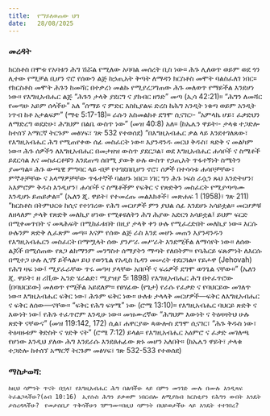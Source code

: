```yaml
---
title:  የማይለወጠው ህግ
date:   28/08/2025
---
```


### መረዳት


ክርስቶስ በሞቱ የአባቱን ሕግ ሽሯል የሚለው አባባል መሰረት ቢስ ነው። ሕጉ ሊለወጥ ወይም ወደ ጎን ሊተው የሚቻል ቢሆን ኖሮ የሰውን ልጅ ከኃጢአት ቅጣት ለማዳን ክርስቶስ መሞት ባልስፈለገ ነበር። የክርስቶስ መሞት ሕጉን ከመሻር በተቃረነ መልኩ የሚያረጋግጠው ሕጉ መለወጥ የማይችል እንደሆነ ነው። የእግዚአብሔር ልጅ “ሕጉን ታላቅ ያደርግ ና ያከብር ዘንድ” መጣ (ኢሳ 42:21)። “ሕግን ለመሻር የመጣሁ አይም ሰላችሁ” አለ “ሰማይ ና ምድር እስኪያልፍ ድረስ ከሕግ አንዲት ነቁጣ ወይም አንዲት ነጥብ ከቶ አታልፍም” (ማቴ 5:17-18)። ራሱን አስመልክቶ ደግሞ ሲናገር፡- “አምላኬ ሆይ፣ ፈቃድህን ለማድረግ ወደድሁ፣ ሕግህም በልቤ ውስጥ ነው” (መዝ 40:8) አለ። (ከኤሌን ዋይት፡- ታላቁ ተጋድሎ ከተሰኘ አማርኛ ትርጉም መፅሃፍ፣ ገጽ 532 የተወሰደ)
“በእግዚአብሔር ቃል ላይ እንደተገለጸው፣ የእግዚአብሔር ሕግ የሚጠየቀው ሰፊ መስፈርት ነው። እያንዳንዱ መርህ ቅዱስ፣ ጻድቅ ና መልካም ነው። ሕጉ ሰዎችን ለእግዚአብሔር በመታዘዝ ውስጥ ያደርጋል፣ ወደ እግዚአብሔር ሐሳቦች ና ስሜቶች ይደርሳል እና መስፈርቶቹን እንደጠጣ ሰበሚ ያውቅ ሁሉ ውስጥ የኃጢአት ጥፋተኝነት ስሜትን ያመጣል። ሕጉ ውጫዊ ምግባር ላይ ብቻ የተገደበቢሆን ኖሮ፣ ሰዎች በተሳሳቱ ሐሳቦቻቸው፣ ምኞቶቻቸው ና አላማዎቻቸው ጥፋተኞች ባልሆኑ ነበር። ነገር ግን ሕጉ ነፍስ ራሷን ጹህ እንድትሆን፣ አእምሮም ቅዱስ እንዲሆን፣ ሐሳቦች ና ስሜቶችም የፍቅር ና የጽድቅን መስፈርት የሚያጣጣሙ እንዲሆኑ ይጠይቃል።” (ኤለን ጂ. ዋይት፣ የተመረጡ መልእክቶች፣ መጽሐፍ 1 (1958)፣ ገጽ 211)
“ክርስቶስ በትምህርቱ ከሲና የተነገረው የሕግ መርሆዎች ምን ያህል ሰፊ እንደሆኑ አሳይቷል። መርሆዎቹ ለዘላለም ታላቅ የጽድቅ መለኪያ ሆነው የሚቆዩለትን ሕግ ሕያው አድርጎ አሳይቷል፤ ይህም ፍርድ በሚቀመጥበት ና መጻሕፍት በሚከፈቱበት በዚያ ታላቅ ቀን ሁሉ የሚፈረድበት መለኪያ ነው። እርሱ ሁሉንም ጽድቅ ሊፈጽም መጣ። እናም የሰው ልጅ ራስ እንደ መሆኑ መጠን እያንዳንዱን የእግዚአብሔርን መስፈርት በማሟላት ሰው ያንሥራ መሥራት እንደሚችል ለማሳየት ነው። ለሰው ልጆች በሚሰጠው የጸጋ ልክማንም መንግስተ ሰማያትን ማጣት የለበትም። የባሕርይ ፍጹምነት ለእርሱ በሚተጋ ሁሉ ሊገኝ ይችላል። ይህ የወንጌል የአዲስ ኪዳን መሠረት ተደርጓል።
የይሖዋ (Jehovah) የሕግ ዛፍ ነው፤ ሚያፈራቸው ጥሩ መዓዛ ያላቸው አበቦች ና ፍሬዎች ደግሞ ወንጌል ናቸው።” (ኤለን ጂ. ዋይት፣ ዘ ሪቪው ኤንድ ሄራልድ፣ ሚያዝያ 5፡ 1898) የእግዚአብሔር ሕግ በተፈጥሮው (በባህርይው) መለወጥ የሚችል አይደለም። የፀሃፊው (የጌታ) የራሱ የፈቃድ ና የባህርይው መገለጥ ነው። እግዚአብሔር ፍቅር ነው፣ ሕጉም ፍቅር ነው። ሁለቱ ታላላቅ መርሆዎች—ፍቅር ለእግዚአብሔር ና ፍቅር ለሰው—ናቸው። “ፍቅር የሕግ ፍፃሜ” ነው (ሮሜ 13:10)። የእግዚአብሔር ባህርይ ጽድቅ ና እውነት ነው፤ የሕጉ ተፈጥሮም እንዲሁ ነው። መዝሙረኛው “ሕግህም እውነት ና ትዕዛዛትህ ሁሉ ጽድቅ ናቸውና” (መዝ 119:142, 172) ሲል፣ ሐዋርያው ጳውሎስ ደግሞ ሲናገር፣ “ሕጉ ቅዱስ ነው፣ ትዕዛዙቱም ቅድስት ና ፃድቅ ናት” (ሮሜ 7:12) ይላል። የእግዚአብሔር አዕምሮ ና ፈቃድ መገለጫ የሆነው እንዲህ ያለው ሕግ እንደራሱ እንደፀሐፊው ጽኑ መሆን አለበት። (ከኤሌን ዋይት፣ ታላቁ ተጋድሎ ከተሰኘ አማርኛ ትርጉም መፅሃፍ፣ ገጽ 532-533 የተወሰደ)

### ማስታወሻ:
`ከዚህ ሳምንት ጥናት በኋላ፣ የእግዚአብሔር ሕግ በልባችሁ ላይ በምን መንገድ ሙሉ በሙሉ እንዲጻፍ ትፈልጋላችሁ?(ዕብ 10:16)
`
`ኢየሱስ ሕግን ይቃወም ነበርብሎ ለሚያስብ ክርስቲያን የሕግን ውበት እንዴት ታስረዳላችሁ?
`
`የመታሰቢያ ጥቅሳችሁን ገምግሙ።በዚህ ሳምንት በህይወታችሁ ላይ እንዴት ተተገበረ?
`
